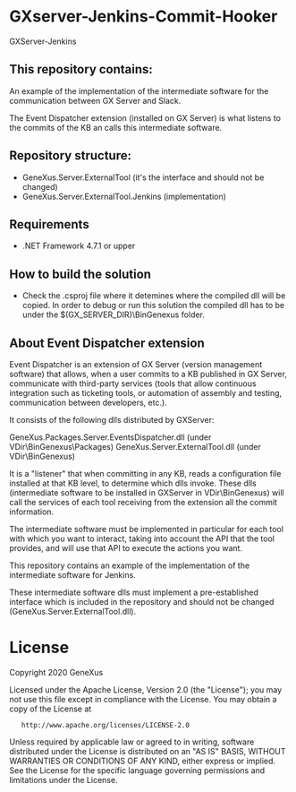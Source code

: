 # GXserver-Jenkins-Commit-Hooker
GXServer-Jenkins

## This repository contains:

An example of the implementation of the intermediate software for the communication between GX Server and Slack. 

The Event Dispatcher extension (installed on GX Server) is what listens to the commits of the KB an calls this intermediate software.

## Repository structure:

- GeneXus.Server.ExternalTool (it's the interface and should not be changed)
- GeneXus.Server.ExternalTool.Jenkins (implementation)

## Requirements

 - .NET Framework 4.7.1 or upper

## How to build the solution

 - Check the .csproj file where it detemines where the compiled dll will be copied. In order to debug or run this solution the compiled dll has to be under the 
$(GX_SERVER_DIR)\BinGenexus folder.

## About Event Dispatcher extension

Event Dispatcher is an extension of GX Server (version management software) that allows, when a user commits to a KB published in
GX Server, communicate with third-party services (tools that allow continuous integration such as ticketing tools, or automation of assembly and testing, communication between developers, etc.).

It consists of the following dlls distributed by GXServer:

GeneXus.Packages.Server.EventsDispatcher.dll (under VDir\BinGenexus\Packages) 
GeneXus.Server.ExternalTool.dll (under VDir\BinGenexus)

It is a "listener" that when committing in any KB, reads a configuration file installed at that KB level, to determine which dlls
invoke. 
These dlls (intermediate software to be installed in GXServer in VDir\BinGenexus) will call the services
of each tool receiving from the extension all the commit information.


The intermediate software must be implemented in particular for each tool with which you want to interact, taking into account the API that the tool provides, and will
use that API to execute the actions you want.

This repository contains an example of the implementation of the intermediate software for Jenkins.

These intermediate software dlls must implement a pre-established interface which is included in the repository and should not be changed (GeneXus.Server.ExternalTool.dll).


# License

   Copyright 2020 GeneXus

   Licensed under the Apache License, Version 2.0 (the "License");
   you may not use this file except in compliance with the License.
   You may obtain a copy of the License at

       http://www.apache.org/licenses/LICENSE-2.0

   Unless required by applicable law or agreed to in writing, software
   distributed under the License is distributed on an "AS IS" BASIS,
   WITHOUT WARRANTIES OR CONDITIONS OF ANY KIND, either express or implied.
   See the License for the specific language governing permissions and
   limitations under the License.
